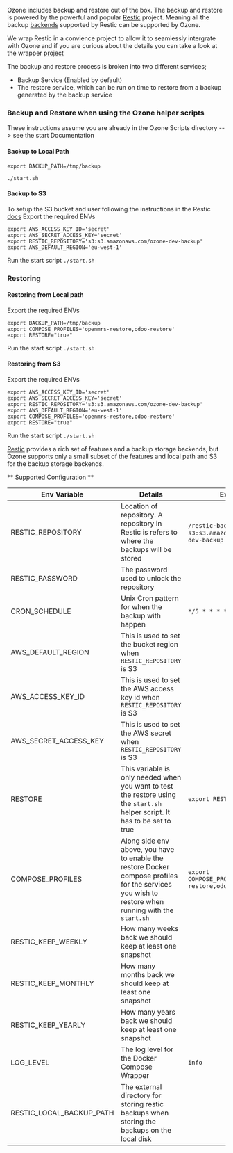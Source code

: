 Ozone includes backup and restore out of the box. The backup and restore is powered by the powerful and popular [Restic](https://restic.readthedocs.io/en/stable/)  project. Meaning all the backup [backends](https://restic.readthedocs.io/en/stable/030_preparing_a_new_repo.html) supported by Restic can be supported by Ozone.

We wrap Restic in a convience project to allow it to seamlessly intergrate with Ozone and if you are curious about the details you can take a look at the wrapper [project](https://github.com/mekomsolutions/restic-compose-backup)

The backup and restore process is broken into two different services;

- Backup Service (Enabled by default)
- The restore service, which can be run on time to restore from  a backup generated by the backup service

###  Backup and Restore when using the Ozone helper scripts
These instructions assume you are already in the Ozone Scripts directory --> see the start Documentation
#### Backup to Local Path
```
export BACKUP_PATH=/tmp/backup
```
`./start.sh`
#### Backup to S3
To setup the S3 bucket and user following the instructions in the Restic [docs](https://restic.readthedocs.io/en/latest/080_examples.html)
Export the required ENVs
```
export AWS_ACCESS_KEY_ID='secret' 
export AWS_SECRET_ACCESS_KEY='secret' 
export RESTIC_REPOSITORY='s3:s3.amazonaws.com/ozone-dev-backup'
export AWS_DEFAULT_REGION='eu-west-1'
```
Run the start script
`./start.sh`

### Restoring
#### Restoring from Local path
Export the required ENVs
```
export BACKUP_PATH=/tmp/backup
export COMPOSE_PROFILES='openmrs-restore,odoo-restore'
export RESTORE="true"
```
Run the start script
`./start.sh`
#### Restoring from S3
Export the required ENVs
```
export AWS_ACCESS_KEY_ID='secret' 
export AWS_SECRET_ACCESS_KEY='secret' 
export RESTIC_REPOSITORY='s3:s3.amazonaws.com/ozone-dev-backup'
export AWS_DEFAULT_REGION='eu-west-1'
export COMPOSE_PROFILES='openmrs-restore,odoo-restore'
export RESTORE="true"
```
Run the start script
`./start.sh`




[Restic](https://restic.readthedocs.io/en/stable/) provides a rich set of features and a backup storage backends, but Ozone supports only a small subset of the features and local path and S3 for the backup storage backends.

** Supported Configuration **

| Env Variable | Details | Example
|--|--|--|
|RESTIC_REPOSITORY|Location of repository. A repository in Restic is refers to where the backups will be stored |  `/restic-backups` , `s3:s3.amazonaws.com/ozone-dev-backup`
|RESTIC_PASSWORD| The password used to unlock the repository | |
|CRON_SCHEDULE| Unix Cron pattern for when the backup with happen | `*/5 * * * *`|
|AWS_DEFAULT_REGION| This is used to set the bucket region when `RESTIC_REPOSITORY`  is S3| |
|AWS_ACCESS_KEY_ID| This is used to set the AWS access key id when `RESTIC_REPOSITORY`  is S3 | |
|AWS_SECRET_ACCESS_KEY| This is used to set the AWS secret when `RESTIC_REPOSITORY`  is S3 | |
|RESTORE| This variable is only needed when you want to test the restore using the `start.sh`  helper script. It has to be set to true| `export RESTORE="true"`|
| COMPOSE_PROFILES | Along side env above, you have to enable the restore Docker compose profiles for the services you wish to restore when running with the `start.sh` | `export COMPOSE_PROFILES=openmrs-restore,odoo-restore`|
|RESTIC_KEEP_WEEKLY|How many weeks back we should keep at least one snapshot  | |
|RESTIC_KEEP_MONTHLY|How many months back we should keep at least one snapshot  | |
|RESTIC_KEEP_YEARLY| How many years back we should keep at least one snapshot | |
|LOG_LEVEL| The log level for the Docker Compose Wrapper | `info` |
| RESTIC_LOCAL_BACKUP_PATH | The external directory for storing restic backups when storing the backups on the local disk | |
